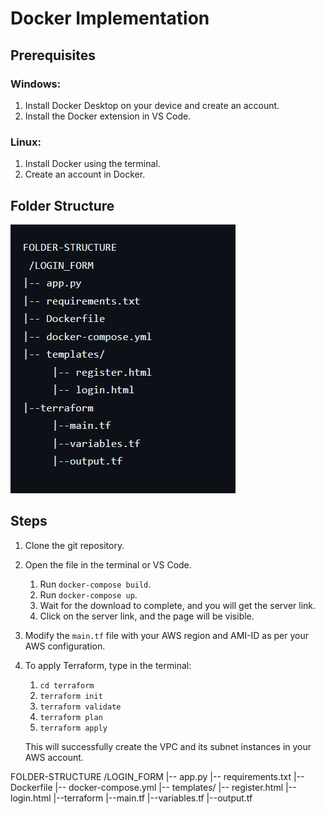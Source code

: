 # Docker Implementation

## Prerequisites

### Windows:
1. Install Docker Desktop on your device and create an account.
2. Install the Docker extension in VS Code.

### Linux:
1. Install Docker using the terminal.
2. Create an account in Docker.

## Folder Structure


![Folder Structure](folder_structure.png)

## Steps

1. Clone the git repository.
2. Open the file in the terminal or VS Code.
   1. Run `docker-compose build`.
   2. Run `docker-compose up`.
   3. Wait for the download to complete, and you will get the server link.
   4. Click on the server link, and the page will be visible.
3. Modify the `main.tf` file with your AWS region and AMI-ID as per your AWS configuration.
4. To apply Terraform, type in the terminal:
   1. `cd terraform`
   2. `terraform init`
   3. `terraform validate`
   4. `terraform plan`
   5. `terraform apply`
   
   This will successfully create the VPC and its subnet instances in your AWS account.


  FOLDER-STRUCTURE
   /LOGIN_FORM
  |-- app.py
  |-- requirements.txt
  |-- Dockerfile
  |-- docker-compose.yml
  |-- templates/
       |-- register.html
       |-- login.html
  |--terraform
       |--main.tf
       |--variables.tf
       |--output.tf
       



     
   
  

